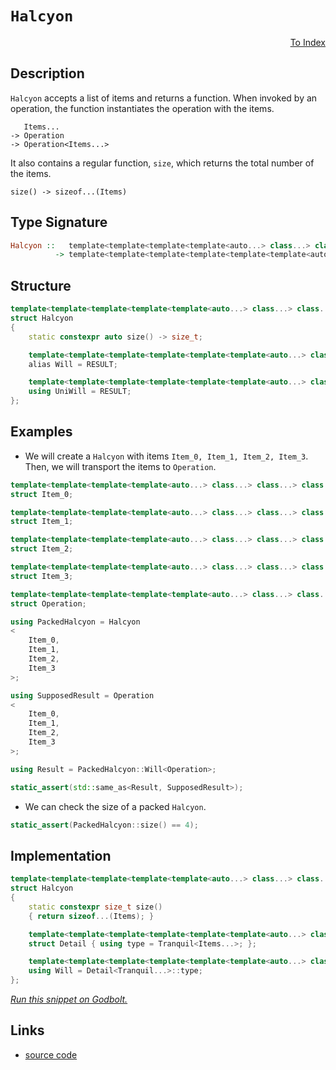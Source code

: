 <!-- Copyright 2024 Feng Mofan
SPDX-License-Identifier: Apache-2.0 -->

# `Halcyon`

<p style='text-align: right;'><a href="../../index.md#transportations">To Index</a></p>

## Description

`Halcyon` accepts a list of items and returns a function.
When invoked by an operation, the function instantiates the operation with the items.

<pre><code>   Items...
-> Operation
-> Operation&lt;Items...&gt;</code></pre>

It also contains a regular function, `size`, which returns the total number of the items.

<pre><code>size() -> sizeof...(Items)</code></pre>

## Type Signature

```Haskell
Halcyon ::   template<template<template<template<auto...> class...> class...> class...> class...
          -> template<template<template<template<template<template<auto...> class...> class...> class...> class...> class...>
```

## Structure

```C++
template<template<template<template<template<auto...> class...> class...> class...> class...>
struct Halcyon
{
    static constexpr auto size() -> size_t;

    template<template<template<template<template<template<auto...> class...> class...> class...> class...> class>
    alias Will = RESULT;

    template<template<template<template<template<template<auto...> class...> class...> class...> class...> class>
    using UniWill = RESULT;
};
```

## Examples

- We will create a `Halcyon` with items `Item_0, Item_1, Item_2, Item_3`.
Then, we will transport the items to `Operation`.

```C++
template<template<template<template<auto...> class...> class...> class...>
struct Item_0;

template<template<template<template<auto...> class...> class...> class...>
struct Item_1;

template<template<template<template<auto...> class...> class...> class...>
struct Item_2;

template<template<template<template<auto...> class...> class...> class...>
struct Item_3;

template<template<template<template<template<auto...> class...> class...> class...> class...>
struct Operation;

using PackedHalcyon = Halcyon
<
    Item_0, 
    Item_1, 
    Item_2, 
    Item_3
>;

using SupposedResult = Operation
<
    Item_0, 
    Item_1, 
    Item_2, 
    Item_3
>;

using Result = PackedHalcyon::Will<Operation>;

static_assert(std::same_as<Result, SupposedResult>);
```

- We can check the size of a packed `Halcyon`.

```C++
static_assert(PackedHalcyon::size() == 4);
```

## Implementation

```C++
template<template<template<template<template<auto...> class...> class...> class...> class...Items>
struct Halcyon
{
    static constexpr size_t size()
    { return sizeof...(Items); }

    template<template<template<template<template<template<auto...> class...> class...> class...> class...> class Tranquil>
    struct Detail { using type = Tranquil<Items...>; };

    template<template<template<template<template<template<auto...> class...> class...> class...> class...> class...Tranquil>
    using Will = Detail<Tranquil...>::type;
};
```

[*Run this snippet on Godbolt.*](https://godbolt.org/#z:OYLghAFBqd5QCxAYwPYBMCmBRdBLAF1QCcAaPECAMzwBtMA7AQwFtMQByARg9KtQYEAysib0QXACx8BBAKoBnTAAUAHpwAMvAFYTStJg1DIApACYAQuYukl9ZATwDKjdAGFUtAK4sGISQDMpK4AMngMmAByPgBGmMQgAGxcpAAOqAqETgwe3r7%2BQemZjgJhEdEscQnJtpj2JQxCBEzEBLk%2BfoG19dlNLQRlUbHxSSkKza3t%2BV3j/YMVVaMAlLaoXsTI7BzmAeHI3lgA1CYBbsjj6FhUJ9gmGgCCd/cEmCypBi8nbi9vH5hfP3eTE%2Bp0BfwBryBILcTC8RAAdIibod9kwFApEfDkaj0ZjsQZcUiAtgUQSMYiAJI/BQ3J7jYheByHAASYmQAE8BE8TAB2KwPQ6Cw6zRzIFECcaYVSpYjCvAAL0wAH0CHLFRAlk8hcc%2BYdiJgCOsGGrMKgqJiIFTXgpNQELDqACLcgVCsHA/6gyHgz2/d0Q33Qt2Br1%2B06whFEkk48lY4mktEx/EJvFx6MpqNkw4AFWIhgAjl46LSXYL6YzVQ6DUw6Dr7V5MkZDgR2alMMcAg7s7mGAWi6crSxE8STvbeU67c77tqgx7viHgwHZzP/VCl/PZ%2BHUOn44TYxnk5Gd0P97uk7uc/nC7Ri1OhfXwsBDgB1Oi0dudyvNPtuC89q/pkAQGbVsR25Hlx35R4HgAegAKnghDEKQ6CnjghDs2wIQsyEQ5EJQmCkMIvDJx2PYDjbL40AYTZUgIGlhweJ5lx9VcV29OdFy%2BTdtzTQ9eL3I90zpAgGSZAclQ0UDGIeZiONYlj2Nk7i%2BLJHjVJUg892E0TVXErgpKg551zY0M5MU4ywzhLcNNPVN1IE/ibzLMSfiVMwDKYiyzNM2SlKstTNLPY9BMjbTy0OcSAg8mSvN82L4s4yyIwc%2BygoC2yT2PMKmQAeVbXMGmi%2B40Pgw4ADE8GIcZDmwVRWHeNtiOk%2B570bZQmGQABrTB0FZWgOQEd8WTZTkGG5U4tSFcSNFIY4Swi1yUjm29BXEsxZsm1bXKixjhwnZrWsfIQvFSIoeoAJUwBQvFoVUTk7PL4mBbJxrcTaFteCSNvmvTvpWj6WDcv7tUi8bbn2wzDsOS7rtuob2q6nq%2BoGvwQBfWhr1OR6CpevbIOE57kCVBN4gICALkAhRWGVNEvhhm6CFm47ToyC6roZm5bXxgj0KETAqPQGq6t%2BRqEPwwyRTwImSdaCAEe63qRucEBMnVJZ33uw5JC5p4OBWWhOAAVl4PwOC0UhUE4N7LGsYU1g2CizACHhSAITQ9ZWTqQENjR4TMMwAE4AA4NADw2g8SAJJDMHlJESfROEkXgWAkDQZtN83LY4XgFBAGa3bNvXSDgWAYEQEA1gIVI4XISg0DeOh4kianOFUCOAFpEkkQ5gGQMUpD93gesIEg8HQPR%2BEEEQxHYKQZEERQVHUQvSF0FIAHdc1STgeH1o2Tfdi3OByuFq9VM1DjbxJO%2B73v%2B8kP3DggDwG/oWUdi4JZeALrQVggJB66pEbmQCgEBAHAJAMAKQ60aC3XiLnCAMRD4xHCC0dkO9eAoOYMQdkOUYjaH5gXF29c2CCBygwWg6CV5YBiF4YAMIMa524LwLALBDDAHENQyqhC8AADcrqHylPzOEWwXbhBeAbFetA8AxFzDgjwWBD4iTwCnZhpB%2BHEBiKzSsbCjDSKMO7FYVADDAAUAANTwJgdej1TYu0nsIUQ4g572MXmoQ%2Ba99DsJQNYaw%2BgZG50gCsVAtFshMPbhce6pgbaWDMJnDRxAx4CMCd0HhzgICuCmH4FIoRwhDEqCMFIRQsgCEyXoIpDR5jDASGMOoqTGgTDaJ4Doeg7B1L6K0Sp%2BTqm2AaaUsYDTOmLE/qsdYmwJB7w4MbUgGdeBZ0vh3LuPc%2B6HAHmYJ%2BuAR7vydp/b%2BhiVgIEwEwLACQNSkC9oEeEAcAixw0NHOOadDaJADgnDgSdSAp2dvCZIiQg7By4IkQ2kguCGyufHGZR9s62Dzq7Qxxcy7/wrqfGuoDwFv2bmwTgLQWC8J5O3Jg8ZGxcADvCLg8JzbDyIAk8eKR7HTycdIFxSg3Er10OtTeTBt7MImVM8FWcT5VzhIcC%2BWKcV4oJY%2BIlJKyVPxfkAt%2BxwnZmC/jCwuf8AGoFfvEWuYCNVypGCK3FqIjBEq4DNWBLwqqUCQSvLBaCMGkFtTgvBBCHD2pIYwAg5DKGHxoXQhhtAmEu1Yewzh5t8D6gcHwgRK8hHIBEfa8RdRD7SNkWghRWxzbKNUS7DRWilA6JDQ%2BWFximCmIsVYmx9raWONngy2Qrjl7m1ZZ4gxUSrCWD8TEAJpzgkNDCREjsbbrCxNmfExJ3aVitMjWkjJTT8jZIYOgQZBS0gZGKTkOdWTV3FGyMu7pU6GjtMaXkLdB7egDNyQsFdsxJibpaRe8oVTxkjIds%2ByRPLD5zINWKo1EriWko0Os/AlKFXO2VT/D2pADlHJGKcyRbyPnEtuTyEFPIeRRzMHHIF0zP2cBztCiDf94VIErmfbVqKm4tw4FixZg5eFil4ZKv44wh7AdHtS%2BeDiZ4SDrQvJljadAgCCOyzlu8XkfpXnypF58qCHBo93OjDGmPumqs/XVwDQMBHA7ChFFGQF13U2/EA9HTpKkYwHJUzGCDE2ICwLufA6AWoQda82jqqEuzc86whbqNWkM9RQqhYbMC0PoWIAN9rg16IzSw7hkb%2BFMPJaoYRLwE2CCTVImRcj2TpqUQk7NvBc3aNeIWgxqq%2BAmPMZY6xrZbG8Grdx5x9b%2BPuKEy24wPiO0ponRbEJEpODQQpkOmJcT4hUqSacs9M7F19OCIuvdZS10NBm%2BU3dl6n01J6AII9M3Jv1LmGtrp97%2Bg7YfXkoZk77ZjOGe%2Bg%2BknOByds7RhQ9HDjmfhFZoDmzQM7JVb/fZhzjmUAmQhkAgd4QBACIbH2QK04Q55D8nDd3IW53znss5/hiVoY0ES25XAAgAp5GYQFLyAi3cznh37kHJFmDJ7MinhGVgaMyM4SQQA%3D%3D%3D)

## Links

- [source code](../../../conceptrodon/halcyon.hpp)

